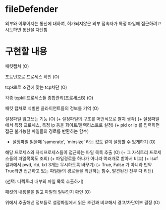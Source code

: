# fileDefender
외부와 이루어지는 통신에 대하여, 허가되지않은 외부 접속자가 특정 파일에 접근하려고 시도하면 통신을 차단함

# 구현할 내용
패킷캡쳐 (O)

포트번호로 프로세스 확인 (O)

tcpkill로 조건에 맞는 tcp차단 (O)

각종 tcpkill프로세스들 종합관리(프로세스B) (O)

패킷 캡쳐로 식별한 클라이언트들의 정보를 기억 (O)

설정파일 읽고쓰는 기능 (O)
(+ 설정파일의 구조를 어떤식으로 짤지 생각)
(+ 설정파일에서 특정 프로세스, 특정 ip 등을 화이트/블랙리스트로 설정)
(+ pid or ip 를 입력하면 접근 불가능한 파일들의 경로를 반환하는 함수)

+ 설정파일 읽을때 'samerate', 'minsize' 라는 값도 같이 설정할 수 있게하기 (O)

해당 프로세스와 자식프로세스들이 접근하는 파일 목록 추출 (O)
(+ 그 자식트리 프로세스들의 파일목록도 조회)
(+ 파일경로를 하나가 아니라 여러개로 받아서 비교)
(+ lsof결과에서 pwd, rtd, txt 3개는 무시하도록 바꾸기)
(+ True, False 가 아니라 만약 True라면 접근하고 있는 파일들의 경로들을 리턴하는 함수, 발견된건 전부 다 리턴)

(선택: 디렉토리 내부의 파일 목록 추출하기)

패킷의 내용물을 읽고 파일의 일부인지 확인 (O)

위에서 추출해낸 정보들로 설정파일에서 읽은 조건과 비교해서 경고/차단여부 결정 (O)
